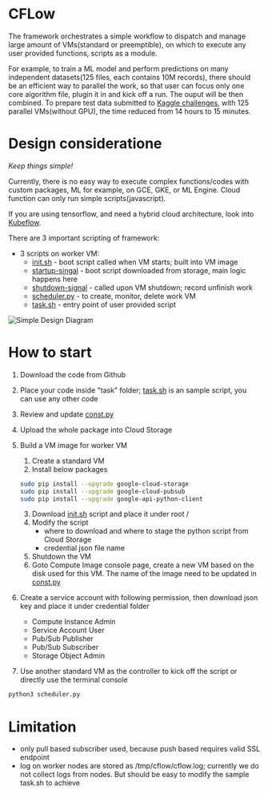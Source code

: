 # CFLow
The framework orchestrates a simple workflow to dispatch and manage large amount of VMs(standard or preemptible), on which to execute any user provided functions, scripts as a module.

For example, to train a ML model and perform predictions on many independent datasets(125 files, each contains 10M records), there should be an efficient way to parallel the work, so that user can focus only one core algorithm file, plugin it in and kick off a run. The ouput will be then combined. To prepare test data submitted to [Kaggle challenges](https://www.kaggle.com/c/trackml-particle-identification), with 125 parallel VMs(without GPU), the time reduced from 14 hours to 15 minutes.

# Design consideratione
*Keep things simple!*

Currently, there is no easy way to execute complex functions/codes with custom packages, ML for example, on GCE, GKE, or ML Engine. Cloud function can only run simple scripts(javascript). 

If you are using tensorflow, and need a hybrid cloud architecture, look into [Kubeflow](https://github.com/kubeflow/kubeflow).

There are 3 important scripting of framework:
- 3 scripts on worker VM:
   - [init.sh](https://github.com/liuxiao/CFlow/blob/master/init.sh) - boot script called when VM starts; built into VM image
   - [startup-singal](https://github.com/liuxiao/CFlow/blob/master/startup-signal.py) - boot script downloaded from storage, main logic happens here
   - [shutdown-signal](https://github.com/liuxiao/CFlow/blob/master/shutdown-signal.py) - called upon VM shutdown; record unfinish work
   - [scheduler.py](https://github.com/liuxiao/CFlow/blob/master/scheduler.py) - to create, monitor, delete work VM
   - [task.sh](https://github.com/liuxiao/CFlow/blob/master/task/task.sh) - entry point of user provided script

![Simple Design Diagram](https://drive.google.com/uc?id=1yUoPMxaNyD_J40smGI3cPOxX8olGp18a)

# How to start

1. Download the code from Github

1. Place your code inside "task" folder; [task.sh](https://github.com/liuxiao/CFlow/blob/master/task/task.sh) is an sample script, you can use any other code

1. Review and update [const.py](https://github.com/liuxiao/CFlow/blob/master/const.py)

1. Upload the whole package into Cloud Storage

1. Build a VM image for worker VM
   1. Create a standard VM
   2. Install below packages
   ```bash
   sudo pip install --upgrade google-cloud-storage
   sudo pip install --upgrade google-cloud-pubsub
   sudo pip install --upgrade google-api-python-client
   ```
   3. Download [init.sh](https://github.com/liuxiao/CFlow/blob/master/init.sh) script and place it under root /
   4. Modify the script
      - where to download and where to stage the python script from Cloud Storage
      - credential json file name
   4. Shutdown the VM
   5. Goto Compute Image console page, create a new VM based on the disk used for this VM. The name of the image need to be updated in [const.py](https://github.com/liuxiao/CFlow/blob/master/const.py)

1. Create a service account with following permission, then download json key and place it under credential folder
   - Compute Instance Admin
   - Service Account User
   - Pub/Sub Publisher
   - Pub/Sub Subscriber
   - Storage Object Admin
   
1. Use another standard VM as the controller to kick off the script or directly use the terminal console

```bash
python3 scheduler.py
```

# Limitation
- only pull based subscriber used, because push based requires valid SSL endpoint
- log on worker nodes are stored as /tmp/cflow/cflow.log; currently we do not collect logs from nodes. But should be easy to modify the sample task.sh to achieve

